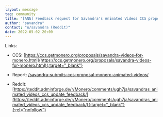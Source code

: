 ```yaml
---
layout: message
tag: community
title: "[ANN] Feedback request for Savandra's Animated Videos CCS proposal"
author: "savandra"	
contact: "u/savandra (Reddit)"
date: 2022-05-02 20:00
---
```


Links: 

- CCS: [https://ccs.getmonero.org/proposals/savandra-videos-for-monero.html](https://ccs.getmonero.org/proposals/savandra-videos-for-monero.html){:target="_blank"}

- Report: [/savandra-submits-ccs-proposal-monero-animated-videos/](/savandra-submits-ccs-proposal-monero-animated-videos/)

- Reddit: [https://teddit.adminforge.de/r/Monero/comments/ugh7ja/savandras_animated_videos_ccs_update_feedback/](https://teddit.adminforge.de/r/Monero/comments/ugh7ja/savandras_animated_videos_ccs_update_feedback/){:target="_blank"}{:rel="nofollow"}

